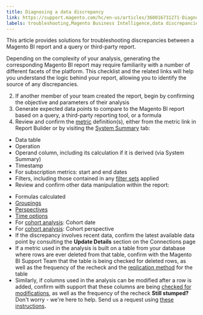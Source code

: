 ```yaml
---
title: Diagnosing a data discrepancy
link: https://support.magento.com/hc/en-us/articles/360016731271-Diagnosing-a-data-discrepancy
labels: troubleshooting,Magento Business Intelligence,data discrepancies
---
```


This article provides solutions for troubleshooting discrepancies between a Magento BI report and a query or third-party report.

 Depending on the complexity of your analysis, generating the corresponding Magento BI report may require familiarity with a number of different facets of the platform. This checklist and the related links will help you understand the logic behind your report, allowing you to identify the source of any discrepancies.

 
 2. If another member of your team created the report, begin by confirming the objective and parameters of their analysis
 4. Generate expected data points to compare to the Magento BI report based on a query, a third-party reporting tool, or a formula
 6. Review and confirm the [metric](https://support.magento.com/hc/en-us/articles/360016504592-Create-metrics) definition(s), either from the metric link in Report Builder or by visiting the [System Summary](https://support.magento.com/hc/en-us/articles/360016730971-Understand-View-definitions-of-metrics-filters-columns-and-column-references-in-the-System-Summary) tab:
 

 * Data table
 * Operation
 * Operand column, including its calculation if it is derived (via System Summary)
 * Timestamp
 * For subscription metrics: start and end dates
 * Filters, including those contained in any [filter sets](https://support.magento.com/hc/en-us/articles/360016505492-Create-filter-sets) applied
 * Review and confirm other data manipulation within the report:
 
 - Formulas calculated
 - [Groupings](https://support.magento.com/hc/en-us/articles/360016730831-Create-analyses-using-the-Report-Builder#groupsegment)
 - [Perspectives](https://support.magento.com/hc/en-us/articles/360016730831-Create-analyses-using-the-Report-Builder#filtersperspectivetime)
 - [Time options](https://support.magento.com/hc/en-us/articles/360016730831-Create-analyses-using-the-Report-Builder#settime)
 - For [cohort analysis](https://support.magento.com/hc/en-us/articles/360016504632-Create-cohort-analysis): Cohort date
 - For [cohort analysis](https://support.magento.com/hc/en-us/articles/360016504632-Create-cohort-analysis): Cohort perspective
 - If the discrepancy involves recent data, confirm the latest available data point by consulting the **Update Details** section on the Connections page
 - If a metric used in the analysis is built on a table from your database where rows are ever deleted from that table, confirm with the Magento BI Support Team that the table is being checked for deleted rows, as well as the frequency of the recheck and the [replication method](https://support.magento.com/hc/en-us/articles/360016731631-Best-practice-Optimizing-your-database-for-analysis) for the table
 - Similarly, if columns used in the analysis can be modified after a row is added, confirm with support that these columns are being [checked for modifications](https://support.magento.com/hc/en-us/articles/360016506452-Configuring-data-rechecks), as well as the frequency of the recheck
 **Still stumped?** Don't worry - we're here to help. Send us a request using [these instructions](https://support.magento.com/hc/en-us/articles/360016505312)**.**

